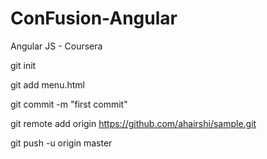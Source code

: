 # ConFusion-Angular
Angular JS - Coursera


git init

git add menu.html

git commit -m "first commit"

git remote add origin https://github.com/ahairshi/sample.git

git push -u origin master
